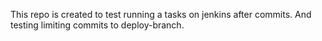 This repo is created to test running a tasks on jenkins after commits. 
And testing limiting commits to deploy-branch.
